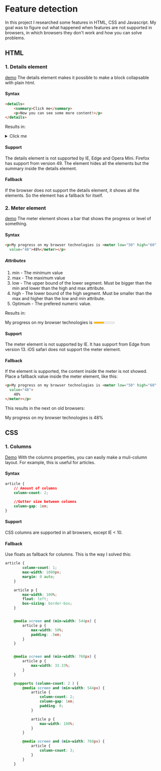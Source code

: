 # Feature detection

In this project I researched some features in HTML, CSS and Javascript. My goal was to figure out what happened when features are not supported in browsers, in which browsers they don't work and how you can solve problems.

## HTML

### 1. Details element
[demo](https://frankwarnaar.github.io/minor-browser-technologies-feature-detection/features/details.html)
The details element makes it possible to make a block collapsable with plain html.

#### Syntax
```HTML
<details>
	<summary>Click me</summary>
	<p>Now you can see some more content!</p>
</details>
```

Results in:
<details>
	<summary>Click me</summary>
	<p>Now you can see some more content!</p>
</details>

#### Support
The details element is not supported by IE, Edge and Opera Mini. Firefox has support from version 49. The element hides all the elements but the summary inside the details element. 

#### Fallback
If the browser does not support the details element, it shows all the elements. So the element has a fallback for itself.

### 2. Meter element
[demo](https://frankwarnaar.github.io/minor-browser-technologies-feature-detection/features/meter.html)
The meter element shows a bar that shows the progress or level of something.

#### Syntax
```HTML
<p>My progress on my browser technologies is <meter low="50" high="60" max="100"
  value="48">48%</meter></p>
```

##### Attributes
1. min - The minimum value
2. max - The maximum value
3. low - The upper bound of the lower segment. Must be bigger than the min and lower than the high and max attribute.
4. high - The lower bound of the high segment. Must be smaller than the max and higher than the low and min attribute.
5. Optimum - The prefered numeric value.

Results in:
<p>My progress on my browser technologies is <meter low="50" high="60" max="100"
  value="48">48%</meter></p>
  
#### Support
The meter element is not supported by IE. It has support from Edge from version 13. iOS safari does not support the meter element.

#### Fallback
If the element is supported, the content inside the meter is not showed. Place a fallback value inside the meter element, like this:
```HTML
<p>My progress on my browser technologies is <meter low="50" high="60" max="100"
  value="48">
  	48%
</meter></p>
```

This results in the next on old browsers:

<p>My progress on my browser technologies is 48%</p>

## CSS

### 1. Columns
[Demo](https://frankwarnaar.github.io/minor-browser-technologies-feature-detection/features/columns.html)
With the columns properties, you can easily make a muli-column layout. For example, this is useful for articles.

#### Syntax
```css
article {
	// Amount of columns
	column-count: 2; 
	
	//Gutter size between columns
	column-gap: 1em;
}
```

#### Support
CSS columns are supported in all browsers, except IE < 10.

#### Fallback
Use floats as fallback for columns. This is the way I solved this:
```css
article {
		column-count: 1;
		max-width: 1080px;
		margin: 0 auto;
	}

	article p {
		max-width: 100%;
		float: left;
		box-sizing: border-box;
	}


	@media screen and (min-width: 544px) {
		article p {
			max-width: 50%;
			padding: .5em;
		}
	}


	@media screen and (min-width: 768px) {
		article p {
			max-width: 33.33%;
		}
	}

	@supports (column-count: 2 ) {
		@media screen and (min-width: 544px) {
			article {
				column-count: 2;
				column-gap: 1em;
				padding: 0;
			}

			article p {
				max-width: 100%;
			}
		}

		@media screen and (min-width: 768px) {
			article {
				column-count: 3;
			}
		}
	}
```
